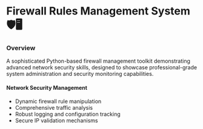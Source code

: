 # Firewall Rules Management System 🛡️🖥️

### Overview
A sophisticated Python-based firewall management toolkit demonstrating advanced network security skills, designed to showcase professional-grade system administration and security monitoring capabilities.

#### Network Security Management
- Dynamic firewall rule manipulation
- Comprehensive traffic analysis
- Robust logging and configuration tracking
- Secure IP validation mechanisms
